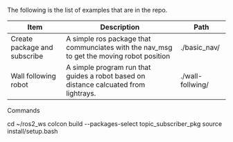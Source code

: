 The following is the list of examples that are in the repo.

|Item|Description|Path|
|-|-|-|
|Create package and subscribe|A simple ros package that communciates with the nav_msg to get the moving robot position|./basic_nav/|
|Wall following robot|A simple program run that guides a robot based on distance calcuated from lightrays. | ./wall-follwing/ |

Commands

cd ~/ros2_ws
colcon build --packages-select topic_subscriber_pkg
source install/setup.bash